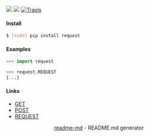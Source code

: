 [![](https://img.shields.io/pypi/pyversions/request.svg?longCache=True)](https://pypi.org/pypi/request/)
[![](https://img.shields.io/pypi/v/request.svg?maxAge=3600)](https://pypi.org/pypi/request/)
[![Travis](https://api.travis-ci.org/looking-for-a-job/request.py.svg?branch=master)](https://travis-ci.org/looking-for-a-job/request.py/)

#### Install
```bash
$ [sudo] pip install request
```

#### Examples
```python
>>> import request

>>> request.REQUEST
{...}
```

#### Links
+   [GET](https://pypi.org/project/get/)
+   [POST](https://pypi.org/project/post/)
+   [REQUEST](https://pypi.org/project/request/)

<p align="center"><a href="https://pypi.org/project/readme-md/">readme-md</a> - README.md generator</p>
